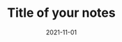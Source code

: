 ---
title: "Title of your notes"
toc: true
category: articles
collection: notes
permalink: /_notes/notes-1// 
excerpt: 'Your excerpt a short description of the notes will go here'
date: 2021-11-01
venue: ''

---